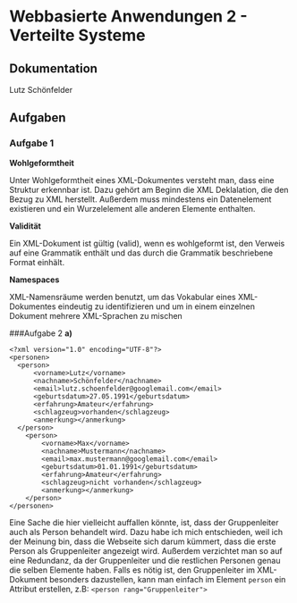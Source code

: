 # Webbasierte Anwendungen 2 - Verteilte Systeme

## Dokumentation 

Lutz Schönfelder

## Aufgaben
### Aufgabe 1

**Wohlgeformtheit**

Unter Wohlgeformtheit eines XML-Dokumentes versteht man, dass eine Struktur erkennbar ist.
Dazu gehört am Beginn die XML Deklalation, die den Bezug zu XML herstellt.
Außerdem muss mindestens ein Datenelement existieren und ein Wurzelelement alle anderen Elemente enthalten.

**Validität**

Ein XML-Dokument ist gültig (valid), wenn es wohlgeformt ist, 
den Verweis auf eine Grammatik enthält und das durch die Grammatik beschriebene Format einhält.

**Namespaces**

XML-Namensräume werden benutzt, um das Vokabular eines XML-Dokumentes eindeutig zu identifizieren und um in einem einzelnen Dokument mehrere XML-Sprachen zu mischen



###Aufgabe 2
**a)**

```
<?xml version="1.0" encoding="UTF-8"?>
<personen>
  <person>
	  <vorname>Lutz</vorname>
	  <nachname>Schönfelder</nachname>
	  <email>lutz.schoenfelder@googlemail.com</email>
	  <geburtsdatum>27.05.1991</geburtsdatum>
	  <erfahrung>Amateur</erfahrung>
	  <schlagzeug>vorhanden</schlagzeug>
	  <anmerkung></anmerkung>
  </person>
	<person>
		<vorname>Max</vorname>
		<nachname>Mustermann</nachname>
		<email>max.mustermann@googlemail.com</email>
		<geburtsdatum>01.01.1991</geburtsdatum>
		<erfahrung>Amateur</erfahrung>
		<schlagzeug>nicht vorhanden</schlagzeug>
		<anmerkung></anmerkung>
	</person>
</personen>
```

Eine Sache die hier vielleicht auffallen könnte, ist, dass der Gruppenleiter auch als Person behandelt wird.
Dazu habe ich mich entschieden, weil ich der Meinung bin, dass die Webseite sich darum kümmert, dass die erste Person
als Gruppenleiter angezeigt wird. Außerdem verzichtet man so auf eine Redundanz, da der Gruppenleiter und die restlichen
Personen genau die selben Elemente haben. Falls es nötig ist, den Gruppenleiter im XML-Dokument besonders dazustellen,
kann man einfach im Element ``person`` ein Attribut erstellen, z.B: ``<person rang="Gruppenleiter">``
